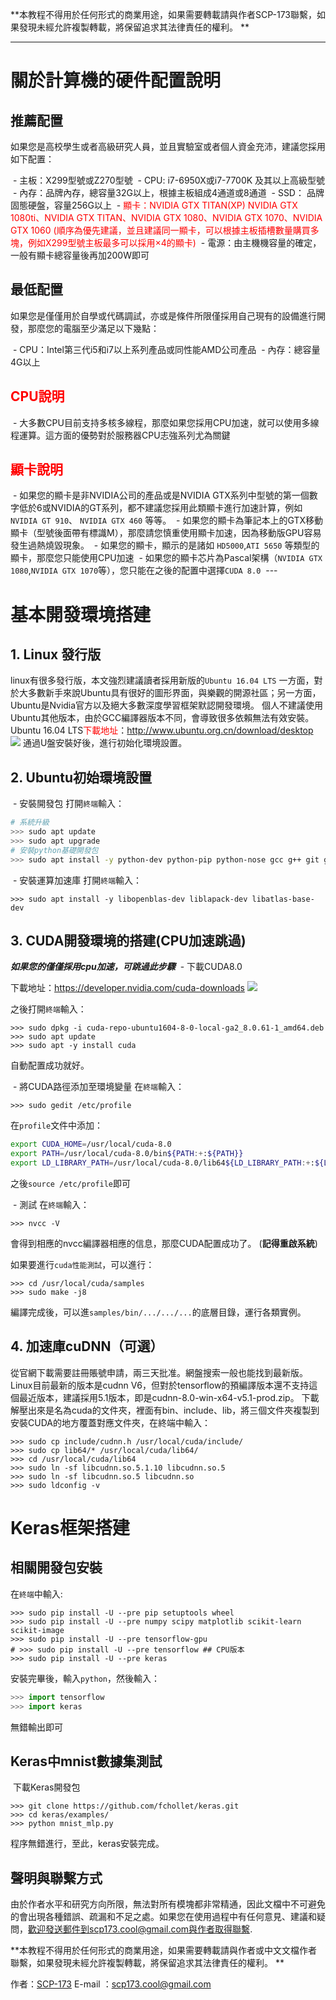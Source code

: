 **本教程不得用於任何形式的商業用途，如果需要轉載請與作者SCP-173聯繫，如果發現未經允許複製轉載，將保留追求其法律責任的權利。 **



---
# 關於計算機的硬件配置說明
## **推薦配置**
如果您是高校學生或者高級研究人員，並且實驗室或者個人資金充沛，建議您採用如下配置：

 - 主板：X299型號或Z270型號
 - CPU: i7-6950X或i7-7700K 及其以上高級型號
 - 內存：品牌內存，總容量32G以上，根據主板組成4通道或8通道
 - SSD： 品牌固態硬盤，容量256G以上
 - <font color=#FF0000>顯卡：NVIDIA GTX TITAN(XP) NVIDIA GTX 1080ti、NVIDIA GTX TITAN、NVIDIA GTX 1080、NVIDIA GTX 1070、NVIDIA GTX 1060 (順序為優先建議，並且建議同一顯卡，可以根據主板插槽數量購買多塊，例如X299型號主板最多可以採用×4的顯卡)</font>
 - 電源：由主機機容量的確定，一般有顯卡總容量後再加200W即可
## **最低配置**
如果您是僅僅用於自學或代碼調試，亦或是條件所限僅採用自己現有的設備進行開發，那麼您的電腦至少滿足以下幾點：

 - CPU：Intel第三代i5和i7以上系列產品或同性能AMD公司產品
 - 內存：總容量4G以上

## <font color=#FF0000>CPU說明</font>
 - 大多數CPU目前支持多核多線程，那麼如果您採用CPU加速，就可以使用多線程運算。這方面的優勢對於服務器CPU志強系列尤為關鍵
## <font color=#FF0000>顯卡說明</font>
 - 如果您的顯卡是非NVIDIA公司的產品或是NVIDIA GTX系列中型號的第一個數字低於6或NVIDIA的GT系列，都不建議您採用此類顯卡進行加速計算，例如`NVIDIA GT 910`、 `NVIDIA GTX 460` 等等。
 - 如果您的顯卡為筆記本上的GTX移動顯卡（型號後面帶有標識M），那麼請您慎重使用顯卡加速，因為移動版GPU容易發生過熱燒毀現象。
 - 如果您的顯卡，顯示的是諸如 `HD5000`,`ATI 5650` 等類型的顯卡，那麼您只能使用CPU加速
 - 如果您的顯卡芯片為Pascal架構（`NVIDIA GTX 1080`,`NVIDIA GTX 1070`等），您只能在之後的配置中選擇`CUDA 8.0`
 ---

# 基本開發環境搭建
## 1. Linux 發行版
linux有很多發行版，本文強烈建議讀者採用新版的`Ubuntu 16.04 LTS`
一方面，對於大多數新手來說Ubuntu具有很好的圖形界面，與樂觀的開源社區；另一方面，Ubuntu是Nvidia官方以及絕大多數深度學習框架默認開發環境。
個人不建議使用Ubuntu其他版本，由於GCC編譯器版本不同，會導致很多依賴無法有效安裝。
Ubuntu 16.04 LTS<font color=#FF0000>下載地址</font>：http://www.ubuntu.org.cn/download/desktop
![](../images/keras_ubuntu_1.png)
通過U盤安裝好後，進行初始化環境設置。
## 2. Ubuntu初始環境設置

 - 安裝開發包
打開`終端`輸入：
```bash
# 系統升級
>>> sudo apt update
>>> sudo apt upgrade
# 安裝python基礎開發包
>>> sudo apt install -y python-dev python-pip python-nose gcc g++ git gfortran vim
```

 - 安裝運算加速庫
打開`終端`輸入：
```
>>> sudo apt install -y libopenblas-dev liblapack-dev libatlas-base-dev
```

## 3. CUDA開發環境的搭建(CPU加速跳過)
***如果您的僅僅採用cpu加速，可跳過此步驟***
 - 下載CUDA8.0

下載地址：https://developer.nvidia.com/cuda-downloads
![](../images/keras_ubuntu_2.png)

之後打開`終端`輸入：

```
>>> sudo dpkg -i cuda-repo-ubuntu1604-8-0-local-ga2_8.0.61-1_amd64.deb
>>> sudo apt update
>>> sudo apt -y install cuda
```
自動配置成功就好。

 - 將CUDA路徑添加至環境變量
在`終端`輸入：
```
>>> sudo gedit /etc/profile
```
在`profile`文件中添加：
```bash
export CUDA_HOME=/usr/local/cuda-8.0
export PATH=/usr/local/cuda-8.0/bin${PATH:+:${PATH}}
export LD_LIBRARY_PATH=/usr/local/cuda-8.0/lib64${LD_LIBRARY_PATH:+:${LD_LIBRARY_PATH}}
```
之後`source /etc/profile`即可

 - 測試
在`終端`輸入：
```
>>> nvcc -V
```
會得到相應的nvcc編譯器相應的信息，那麼CUDA配置成功了。 (**記得重啟系統**)

如果要進行`cuda性能測試`，可以進行：
```shell
>>> cd /usr/local/cuda/samples
>>> sudo make -j8
```
編譯完成後，可以進`samples/bin/.../.../...`的底層目錄，運行各類實例。


## 4. 加速庫cuDNN（可選）
從官網下載需要註冊賬號申請，兩三天批准。網盤搜索一般也能找到最新版。
Linux目前最新的版本是cudnn V6，但對於tensorflow的預編譯版本還不支持這個最近版本，建議採用5.1版本，即是cudnn-8.0-win-x64-v5.1-prod.zip。
下載解壓出來是名為cuda的文件夾，裡面有bin、include、lib，將三個文件夾複製到安裝CUDA的地方覆蓋對應文件夾，在終端中輸入：
```shell
>>> sudo cp include/cudnn.h /usr/local/cuda/include/
>>> sudo cp lib64/* /usr/local/cuda/lib64/
>>> cd /usr/local/cuda/lib64
>>> sudo ln -sf libcudnn.so.5.1.10 libcudnn.so.5
>>> sudo ln -sf libcudnn.so.5 libcudnn.so
>>> sudo ldconfig -v
```

# Keras框架搭建

## 相關開發包安裝
在`終端`中輸入:
```shell
>>> sudo pip install -U --pre pip setuptools wheel
>>> sudo pip install -U --pre numpy scipy matplotlib scikit-learn scikit-image
>>> sudo pip install -U --pre tensorflow-gpu
# >>> sudo pip install -U --pre tensorflow ## CPU版本
>>> sudo pip install -U --pre keras
```
安裝完畢後，輸入`python`，然後輸入：
```python
>>> import tensorflow
>>> import keras
```
無錯輸出即可


## Keras中mnist數據集測試
 下載Keras開發包
```shell
>>> git clone https://github.com/fchollet/keras.git
>>> cd keras/examples/
>>> python mnist_mlp.py
```
程序無錯進行，至此，keras安裝完成。


## 聲明與聯繫方式 ##

由於作者水平和研究方向所限，無法對所有模塊都非常精通，因此文檔中不可避免的會出現各種錯誤、疏漏和不足之處。如果您在使用過程中有任何意見、建議和疑問，歡迎發送郵件到scp173.cool@gmail.com與作者取得聯繫.

**本教程不得用於任何形式的商業用途，如果需要轉載請與作者或中文文檔作者聯繫，如果發現未經允許複製轉載，將保留追求其法律責任的權利。 **

作者：[SCP-173](https://github.com/KaiwenXiao)
E-mail ：scp173.cool@gmail.com